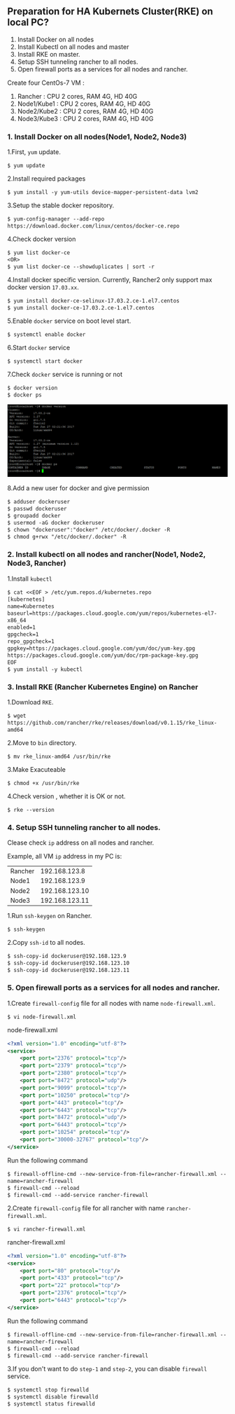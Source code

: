 ## Preparation for HA Kubernets Cluster(RKE) on local PC?
1. Install Docker on all nodes
2. Install Kubectl on all nodes and master
3. Install RKE on master.
4. Setup SSH tunneling rancher to all nodes.
5. Open firewall ports as a services for all nodes and rancher.
 
Create four CentOs-7 VM :
1. Rancher : CPU 2 cores, RAM 4G, HD 40G
2. Node1/Kube1 : CPU 2 cores, RAM 4G, HD 40G
3. Node2/Kube2 : CPU 2 cores, RAM 4G, HD 40G
4. Node3/Kube3 : CPU 2 cores, RAM 4G, HD 40G

### 1. Install Docker on all nodes(Node1, Node2, Node3)
1.First, `yum` update.
 ```
$ yum update
 ```
2.Install required packages
```
$ yum install -y yum-utils device-mapper-persistent-data lvm2
```
3.Setup the stable docker repository.
```
$ yum-config-manager --add-repo https://download.docker.com/linux/centos/docker-ce.repo
```
4.Check docker version
```
$ yum list docker-ce
<OR>    
$ yum list docker-ce --showduplicates | sort -r
```
4.Install docker specific version. Currently, Rancher2 only support max docker version `17.03.xx`.
```
$ yum install docker-ce-selinux-17.03.2.ce-1.el7.centos
$ yum install docker-ce-17.03.2.ce-1.el7.centos
```
5.Enable `docker` service on boot level start.
```
$ systemctl enable docker
```
6.Start `docker` service
```
$ systemctl start docker 
```
7.Check `docker` service is running or not
```
$ docker version
$ docker ps
```
![Docker](/docker.png)

8.Add a new user for docker and give permission
```
$ adduser dockeruser
$ passwd dockeruser
$ groupadd docker
$ usermod -aG docker dockeruser
$ chown "dockeruser":"docker" /etc/docker/.docker -R
$ chmod g+rwx "/etc/docker/.docker" -R
```

### 2. Install kubectl on all nodes and rancher(Node1, Node2, Node3, Rancher)
1.Install `kubectl`
```
$ cat <<EOF > /etc/yum.repos.d/kubernetes.repo
[kubernetes]
name=Kubernetes
baseurl=https://packages.cloud.google.com/yum/repos/kubernetes-el7-x86_64
enabled=1
gpgcheck=1
repo_gpgcheck=1
gpgkey=https://packages.cloud.google.com/yum/doc/yum-key.gpg https://packages.cloud.google.com/yum/doc/rpm-package-key.gpg
EOF
$ yum install -y kubectl
```

### 3. Install RKE (Rancher Kubernetes Engine) on Rancher

1.Download `RKE`.
```
$ wget https://github.com/rancher/rke/releases/download/v0.1.15/rke_linux-amd64
```
2.Move to `bin` directory.
```
$ mv rke_linux-amd64 /usr/bin/rke
```
3.Make Exacuteable
```
$ chmod +x /usr/bin/rke
```
4.Check version , whether it is OK or not.
```
$ rke --version
```
### 4. Setup SSH tunneling rancher to all nodes.
Clease check `ip` address on all nodes and rancher.

Example, all VM `ip` address in my PC is:
<table>
  <tr>
    <td>
      Rancher
    </td>
    <td>
      192.168.123.8
    </td>
  </tr>
  <tr>
    <td>
      Node1
    </td>
    <td>
      192.168.123.9
    </td>
  </tr>
  <tr>
    <td>
      Node2
    </td>
    <td>
      192.168.123.10
    </td>
  </tr>
  <tr>
    <td>
      Node3
    </td>
    <td>
      192.168.123.11
    </td>
  </tr>
</table>

1.Run `ssh-keygen` on Rancher.
```
$ ssh-keygen
```
2.Copy `ssh-id` to all nodes.
```
$ ssh-copy-id dockeruser@192.168.123.9
$ ssh-copy-id dockeruser@192.168.123.10
$ ssh-copy-id dockeruser@192.168.123.11
```
### 5. Open firewall ports as a services for all nodes and rancher.
1.Create `firewall-config` file for all nodes with name `node-firewall.xml`.
```
$ vi node-firewall.xml
```
node-firewall.xml
```xml
<?xml version="1.0" encoding="utf-8"?>
<service>
	<port port="2376" protocol="tcp"/>
	<port port="2379" protocol="tcp"/>
	<port port="2380" protocol="tcp"/>
	<port port="8472" protocol="udp"/>
	<port port="9099" protocol="tcp"/>
	<port port="10250" protocol="tcp"/>
	<port port="443" protocol="tcp"/>
	<port port="6443" protocol="tcp"/>
	<port port="8472" protocol="udp"/>
	<port port="6443" protocol="tcp"/>
	<port port="10254" protocol="tcp"/>
	<port port="30000-32767" protocol="tcp"/>
</service>
```
Run the following command
```
$ firewall-offline-cmd --new-service-from-file=rancher-firewall.xml --name=rancher-firewall
$ firewall-cmd --reload
$ firewall-cmd --add-service rancher-firewall
```
2.Create `firewall-config` file for all rancher with name `rancher-firewall.xml`.
```
$ vi rancher-firewall.xml
```
rancher-firewall.xml
```xml
<?xml version="1.0" encoding="utf-8"?>
<service>
	<port port="80" protocol="tcp"/>
	<port port="433" protocol="tcp"/>
	<port port="22" protocol="tcp"/>
	<port port="2376" protocol="tcp"/>
	<port port="6443" protocol="tcp"/>
</service>
```
Run the following command
```
$ firewall-offline-cmd --new-service-from-file=rancher-firewall.xml --name=rancher-firewall
$ firewall-cmd --reload
$ firewall-cmd --add-service rancher-firewall
```
3.If you don't want to do `step-1` and `step-2`, you can disable `firewall` service.
```
$ systemctl stop firewalld
$ systemctl disable firewalld
$ systemctl status firewalld
```

